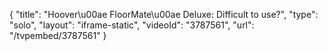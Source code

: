 {
    "title": "Hoover\u00ae FloorMate\u00ae Deluxe: Difficult to use?",
    "type": "solo",
    "layout": "iframe-static",
    "videoId": "3787561",
    "url": "\/tvpembed\/3787561"
}